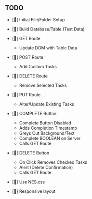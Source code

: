 ## TODO ##

*   [🐢] Initial File/Folder Setup

*   [🐢] Build Database/Table (Test Data)

*   [🐢] GET Route 
    -   Update DOM with Table Data

*   [🐢] POST Route
    -   Add Custom Tasks

*   [🐢] DELETE Route
    -   Remove Selected Tasks

*   [🐢] PUT Route
    -   Alter/Update Existing Tasks

*   [🐢] COMPLETE Button
    -   Complete Button Disabled
    -   Adds Completion Timestamp
    -   Greys Out Background/Text
    -   Complete BOOLEAN on Server
    -   Calls GET Route

*   [🐢] DELETE Button
    -   On Click Removes Checked Tasks
    -   Alert (Delete Confirmation)
    -   Calls GET Route

*   [🐢] Use NES.css

*   [🐇] Responsive layout